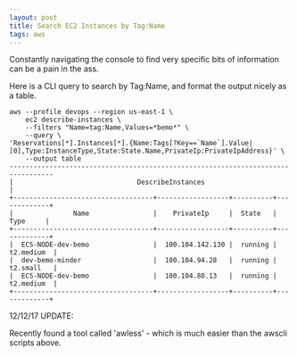 ```yaml
---
layout: post
title: Search EC2 Instances by Tag:Name
tags: aws
---
```


Constantly navigating the console to find very specific bits of information can 
be a pain in the ass.  

Here is a CLI query to search by Tag:Name, and format the output nicely as a table.


```
aws --profile devops --region us-east-1 \
    ec2 describe-instances \
    --filters "Name=tag:Name,Values=*bemo*" \
    --query \
'Reservations[*].Instances[*].{Name:Tags[?Key==`Name`].Value|[0],Type:InstanceType,State:State.Name,PrivateIp:PrivateIpAddress}' \
    --output table
---------------------------------------------------------------------------------
|                               DescribeInstances                               |
+-----------------------------------+------------------+----------+-------------+
|               Name                |    PrivateIp     |  State   |    Type     |
+-----------------------------------+------------------+----------+-------------+
|  ECS-NODE-dev-bemo                |  100.104.142.130 |  running |  t2.medium  |
|  dev-bemo-minder                  |  100.104.94.28   |  running |  t2.small   |
|  ECS-NODE-dev-bemo                |  100.104.88.13   |  running |  t2.medium  |
+-----------------------------------+------------------+----------+-------------+
```

12/12/17 UPDATE: 

Recently found a tool called 'awless' - which is much easier than the awscli scripts above.  